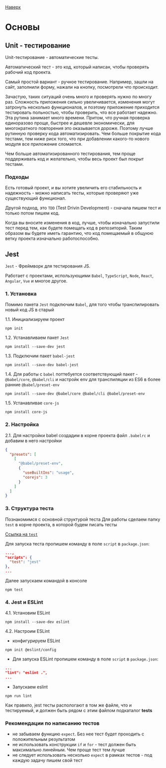 [Наверх](..)

# Основы

## Unit - тестирование

Unit-тестирование - автоматические тесты.

Автоматический тест - это код, который написан, чтобы проверять рабочий код проекта.

Самый простой вариант - ручное тестирование. Например, зашли на сайт, заполнили форму, нажали на кнопку, посмотрели что происходит. 

Зачастую, таких ситуаций очень много и проверять нужно по многу раз. Сложность приложения сильно увеличивается, изменения могут затронуть несколько функционалов, и поэтому приложение приходится тестировать польностью, чтобы проверить, что все работает надежно. Эта рутина занимает много времени. Притом, что ручная проверка единоразово проще, быстрее и дешевле экономически, для многократного повторения это оказывается дороже. Поэтому лучше рутинную проверку кода автоматизировать. Чем больше покрытие кода тестами, тем ниже риск того, что при добавлении какого-то нового модуля все приложение сломается.

Чем больше автоматизированного тестирования, тем проще поддерживать код и желательно, чтобы весь проект был покрыт тестами.

### Подходы
Есть готовый проект, и вы хотите увеличить его стабильность и надежность - можно написать тесты, которые проверяют уже существующий функционал.

Другой подход, это 
`TDD` (Test Drivin Development) - сначала пишем тест и только потом пишем код.

Когда вы вносите изменения в код, лучше, чтобы изначально запустили тест перед тем, как будете помещать код в репозиторий. Таким образом вы будете иметь гарантию, что код помещаемый в общуюю ветку проекта изначально работоспособно.

## Jest

`Jest` - Фреймворк для тестирования JS.

Работает с проектами, использующими `Babel`, `TypeScript`, `Node`, `React`, `Angular`, `Vue` и многое другое.

### 1. Установка

Помимо пакета `Jest` подключим `Babel`, для того чтобы транспилировать новый код JS в старый

1.1. Инициализируем проект

`npm init`

1.2. Устанавливаем пакет `Jest`

`npm install --save-dev jest`

1.3. Подключим пакет `babel-jest`

`npm install --save-dev babel-jest`

1.4. Для работы с `babel` поттебуется соответствующий пакет - `@babel/core`, `@babel/cli` и настройк env для транспиляции из ES6 в более ранние `@babel/preset-env`

`npm install --save-dev @babel/core @babel/cli @babel/preset-env`

1.5. Устанавливае `core-js`

`npm install core-js`

### 2. Настройка

2.1. Для настройки babel создадим в корне проекта файл `.babelrc` и добавим в него настройки

```json
{
  "presets": [
    [
      "@babel/preset-env",
      {
        "useBuiltIns": "usage",
        "corejs": 3
      }
    ]
  ]
}
```

### 3. Структура теста

Познакомимся с основной структурой теста
Для работы сделаем папку `test` в корне проекта, в которой будем писать тесты

[Ссылка на `test`](./starting/test/)

Для запуска теста пропишем команду в поле `script` в `package.json`:

```json
...,
"scripts": {
  "test": "jest"
},
...
```

Далее запускаем командой в консоле

`npm test`

### 4. Jest и ESLint

4.1. Установим ESLint

`npm install --save-dev eslint`

4.2. Настроим ESLint

- конфигурируем ESLint

`npm init @eslint/config`

- Для запуска ESLint пропишем команду в поле `script` в `package.json`:

```json
...
"lint": "eslint .",
...
```

- Запускаем eslint

`npm run lint`


Как правило, jest тесты распологают в том же файле, что и тестируемый, и должен быть рядом с этим файлом подкаталог __tests__


### Рекомендации по написанию тестов
 - не забываем функцию `expect`. Без нее тест будет проходить с положительным результатом
 - не использовать конструкции `if` и `for` - тест должен быть максимально линейным. Чем проще тест тем лучше
 - не следует использовать несколько `expect` в рамках тестов - под каждую задачу пишем свой тест
